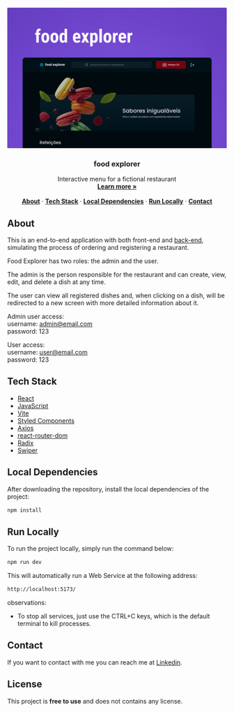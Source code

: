 <p align="center">
  <img src="./.github/preview.png" />
</p>

<h3 align="center">food explorer</h3>

<p align="center">
    Interactive menu for a fictional restaurant
    <br />
    <a href="https://ddfoodexplorer.netlify.app/"><strong>Learn more »</strong></a>
    <br />
    <br />
    <a href="#about"><strong>About</strong></a> ·
    <a href="#tech-stack"><strong>Tech Stack</strong></a> ·
    <a href="#local-dependencies"><strong>Local Dependencies</strong></a> ·
    <a href="#run-locally"><strong>Run Locally</strong></a> ·
    <a href="#contact"><strong>Contact</strong></a>
</p>

## About

This is an end-to-end application with both front-end and [back-end](https://github.com/denilsonbaptista/food-explorer-api), simulating the process of ordering and registering a restaurant.

Food Explorer has two roles: the admin and the user.

The admin is the person responsible for the restaurant and can create, view, edit, and delete a dish at any time.

The user can view all registered dishes and, when clicking on a dish, will be redirected to a new screen with more detailed information about it.

Admin user access: <br />
username: admin@email.com <br />
password: 123 <br />

User access: <br />
username: user@email.com <br />
password: 123 <br />

## Tech Stack

- [React](https://reactjs.org/)
- [JavaScript](https://developer.mozilla.org/en-US/docs/Web/JavaScript)
- [Vite](https://vitejs.dev/)
- [Styled Components](https://styled-components.com/)
- [Axios](https://axios-http.com/)
- [react-router-dom](https://reactrouter.com/web/guides/quick-start)
- [Radix](https://www.radix-ui.com/)
- [Swiper](https://swiperjs.com/)

## Local Dependencies

After downloading the repository, install the local dependencies of the project:

```bash
npm install
```

## Run Locally

To run the project locally, simply run the command below:

```bash
npm run dev
```

This will automatically run a Web Service at the following address:

```bash
http://localhost:5173/
```

observations:

- To stop all services, just use the CTRL+C keys, which is the default terminal to kill processes.

## Contact

If you want to contact with me you can reach me at [Linkedin](https://www.linkedin.com/in/denilsonbaptista/).

## License

This project is **free to use** and does not contains any license.
